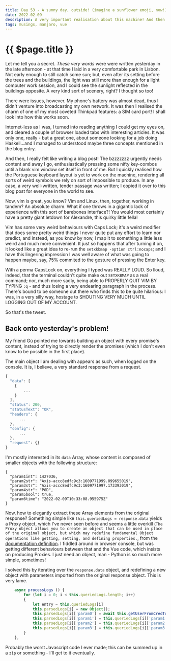 ```yaml
---
title: Day 53 - A sunny day, outside! (imagine a sunflower emoji, now!)
date: 2022-02-09
description: A very important realisation about this machine! And then more Vue!
tags: musings, manjaro, vue
---
```


# {{ $page.title }}

Let me tell you a secret. *These very words* were were written yesterday in the late afternoon - at that time I laid in a very comfortable park in Lisbon. Not early enough to still catch some sun; but, even after its setting before the trees and the buildings, the light was still more than enough for a light computer work session, and I could see the sunlight reflected in the buildings opposite. A very kind sort of scenery, right? I thought so too!

There were issues, however. My phone's battery was almost dead, thus I didn't venture into broadcasting my own network. It was then I realised the charm of one of my most coveted Thinkpad features: a SIM card port! I shall look into how this works soon.

Internet-less as I was, I turned into reading anything I could get my eyes on, and cleared a couple of browser loaded tabs with interesting articles. It was only one, really - but a great one, about someone looking for a job doing Haskell...and I managed to understood maybe three concepts mentioned in the blog entry. 

And then, I really felt like writing a blog post! The bzzzzzzz urgently needs content and away I go, enthusiastically pressing some nifty key-combos until a blank vim window set itself in front of me. But I quickly realised how the Portuguese keyboard layout is yet to work on the machine, rendering all sorts of weird symbols we rely on sort of impossible to produce. In any case, a very well-written, tender passage was written; I copied it over to this blog post for everyone in the world to see.

Now, vim is great, you know? Vim and Linux, then, together, working in tandem? An absolute charm. What if one throws in a gigantic lack of experience with this sort of barebones interface?! You would most certainly have a pretty giant letdown for Alexandre, this quirky little fella! 

Vim has some very weird behaviours with Caps Lock; it's a weird modifier that does some pretty weird things I never quite put any effort to learn nor predict, and instead, as you know by now, I map it to something a little less weird and much more convenient. It just so happens that after turning it on, it looked like a great idea to re-run the `setxkbmap -option ctrl:nocaps`; and I have this lingering impression I was well aware of what was going to happen maybe, say, 75% commited to the gesture of pressing the Enter key.

With a perma CapsLock on, everything I typed was REALLY LOUD. So lloud, indeed, that the terminal couldn't quite make out `SETXKBMAP` as a real command; nor, much more sadly, being able to PROPERLY QUIT VIM BY TYPING `:q` - and thus losing a very endearing paragraph in the process. There's bound to be someone out there who finds this to be quite hilarious: I was, in a very silly way, hostage to SHOUTING VERY MUCH UNTIL LOGGING OUT OF MY ACCOUNT.

So that's the tweet. 

## Back onto yesterday's problem!

My friend Gú pointed me towards building an object with every promise's content, instead of trying to directly render the promises (which I don't even know to be possible in the first place). 

The main object I am dealing with appears as such, when logged on the console. It is, I believe, a very standard response from a request. 

``` js
{
  "data": [
    {
		...
    }
  ],
  "status": 200,
  "statusText": "OK",
  "headers": {
	  ...
  },
  "config": {
	  ...
  },
  "request": {}
}
```

I'm mostly interested in its `data` Array, whose content is composed of smaller objects with the following structure:

``` 
{
  "param1int": 1427036,
  "param2str": "Axis-accc8edfc9c3:1609771999.099655019",
  "param3str": "Axis-accc8edfc9c3:1609771997.173393019",
  "param4str": "P0D",
  "param5bool": true,
  "param6time": "2022-02-09T10:33:08.955975Z"
}
```

Now, how to elegantly extract these Array elements from the original response? Something simple like `this.queriedLogs = response.data` yields a Proxy object, which I've never seen before and seems a little overkill (`The Proxy object allows you to create an object that can be used in place of the original object, but which may redefine fundamental Object operations like getting, setting, and defining properties.`, from the [documentation definition](https://developer.mozilla.org/en-US/docs/Web/JavaScript/Reference/Global_Objects/Proxy#description). I fiddled around in browser console, but was getting different behaviours between that and the Vue code, which insists on producing Proxies. I just need an object, man - Python is so much more simple, sometimes!

I solved this by iterating over the `response.data` object, and redefining a new object with parameters imported from the original response object. This is very lame.

```js 
	async processLogs () {
		for (let i = 0; i < this.queriedLogs.length; i++)
		{
			let entry = this.queriedLogs[i]
			this.parsedLogs[i] = new Object();
			this.parsedLogs[i]['param0'] = await this.getUserFromCredToken(entry['param0']);
			this.parsedLogs[i]['param1'] = this.queriedLogs[i]['param1']
			this.parsedLogs[i]['param2'] = this.queriedLogs[i]['param2']
			this.parsedLogs[i]['param3'] = this.queriedLogs[i]['param3']
	 	}
	},

```

Probably the worst Javascript code I ever made; this can be summed up in a `zip` or something - I'll get to it eventually.

<FetchComments :title=$frontmatter.title />
<PostComments :title=$frontmatter.title />
